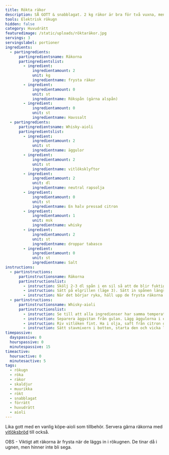 ```yaml
---
title: Rökta räkor
description: SÅ GOTT & snabblagat. 2 kg räkor är bra för två vuxna, men om de serveras med tillbehör som aioli och bröd, räcker 2 kg för 3-4 personer beroende på hunger...
tools: Elektrisk rökugn
hidden: false
category: Huvudrätt
featuredimage: /static/uploads/röktaräkor.jpg
servings: 3
servingslabel: portioner
ingredients:
  - partingredients:
      partingredientsname: Räkorna
      partingredientslist:
        - ingredient:
            ingredientamount: 2
            unit: kg
            ingredientname: frysta räkor
        - ingredient:
            ingredientamount: 0
            unit: st
            ingredientname: Rökspån (gärna alspån)
        - ingredient:
            ingredientamount: 0
            unit: st
            ingredientname: Havssalt
  - partingredients:
      partingredientsname: Whisky-aioli
      partingredientslist:
        - ingredient:
            ingredientamount: 2
            unit: st
            ingredientname: äggulor
        - ingredient:
            ingredientamount: 2
            unit: st
            ingredientname: vitlöksklyftor
        - ingredient:
            ingredientamount: 2
            unit: dl
            ingredientname: neutral rapsolja
        - ingredient:
            ingredientamount: 0
            unit: st
            ingredientname: En halv pressad citron
        - ingredient:
            ingredientamount: 1
            unit: msk
            ingredientname: whisky
        - ingredient:
            ingredientamount: 2
            unit: st
            ingredientname: droppar tabasco
        - ingredient:
            ingredientamount: 0
            unit: st
            ingredientname: Salt
instructions:
  - partinstructions:
      partinstructionsname: Räkorna
      partinstructionslist:
        - instruction: Skölj 2-3 dl spån i en sil så att de blir fuktiga. Lägg dem sedan på spånbrickan och tillsätt ett par sockerbitar (alt. strösocker som sprids ut jämnt över spånen).
        - instruction: Sätt på elgrillen (läge 3). Sätt in spånen längst ned i rökugnen. Stäng sedan luckan.
        - instruction: När det börjar ryka, häll upp de frysta räkorna i nätkorgar och sätt in dem i rökugnen. Låt räkorna stå i ca. 15 minuter. Öppna luckan, skaka om och låt stå i någon minut till.
  - partinstructions:
      partinstructionsname: Whisky-aioli
      partinstructionslist:
        - instruction: Se till att alla ingredienser har samma temperatur. Antingen rumstempererade eller kylskåpskalla.
        - instruction: Separera äggvitan från gulan. Lägg äggulorna i en hög skål, jag brukar ta ett litermått.
        - instruction: Riv vitlöken fint. Ha i olja, saft från citron och whisky. Börja med en mindre mängd och smaka dig fram.
        - instruction: Sätt stavmixern i botten, starta den och vicka lite på den tills allt blandats till en krämig aioli. Smaka av med tabasco och salt.
timepassive:
  dayspassive: 0
  hourspassive: 0
  minutespassive: 15
timeactive:
  hoursactive: 0
  minutesactive: 5
tags:
  - rökugn
  - röka
  - räkor
  - skaldjur
  - muurikka
  - rökt
  - snabblagat
  - förrätt
  - huvudrätt
  - aioli
---
```


Lika gott med en vanlig köpe-aioli som tillbehör. Servera gärna räkorna med [vitlöksbröd](/vitl%C3%B6ksbr%C3%B6d) till också.

OBS - Viktigt att räkorna är frysta när de läggs in i rökugnen. De tinar då i ugnen, men hinner inte bli sega.

